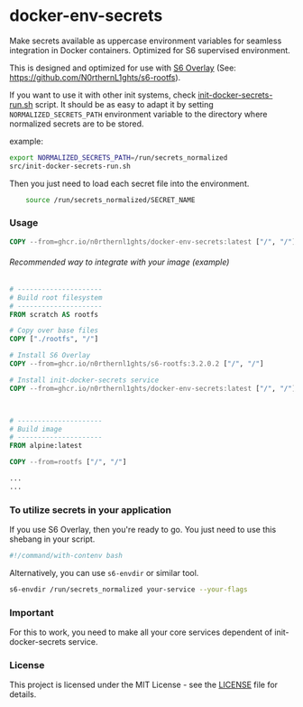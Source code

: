 # docker-env-secrets
Make secrets available as uppercase environment variables for seamless integration in Docker containers. Optimized for S6 supervised environment.

This is designed and optimized for use with [S6 Overlay](https://github.com/just-containers/s6-overlay) (See: https://github.com/N0rthernL1ghts/s6-rootfs).

If you want to use it with other init systems, check [init-docker-secrets-run.sh](src/init-docker-secrets-run.sh) script.
It should be as easy to adapt it by setting `NORMALIZED_SECRETS_PATH` environment variable to the directory where normalized secrets are to be stored.

example:
```bash
export NORMALIZED_SECRETS_PATH=/run/secrets_normalized 
src/init-docker-secrets-run.sh
```

Then you just need to load each secret file into the environment.
```bash
    source /run/secrets_normalized/SECRET_NAME
```

### Usage
```Dockerfile
COPY --from=ghcr.io/n0rthernl1ghts/docker-env-secrets:latest ["/", "/"]
```

###### Recommended way to integrate with your image (example)
```Dockerfile
# ---------------------
# Build root filesystem
# ---------------------
FROM scratch AS rootfs

# Copy over base files
COPY ["./rootfs", "/"]

# Install S6 Overlay
COPY --from=ghcr.io/n0rthernl1ghts/s6-rootfs:3.2.0.2 ["/", "/"]

# Install init-docker-secrets service
COPY --from=ghcr.io/n0rthernl1ghts/docker-env-secrets:latest ["/", "/"]



# ---------------------
# Build image
# ---------------------
FROM alpine:latest

COPY --from=rootfs ["/", "/"]

...
...
```

### To utilize secrets in your application
If you use S6 Overlay, then you're ready to go. You just need to use this shebang in your script.
```bash
#!/command/with-contenv bash
```

Alternatively, you can use `s6-envdir` or similar tool.
```bash
s6-envdir /run/secrets_normalized your-service --your-flags
```

### Important
For this to work, you need to make all your core services dependent of init-docker-secrets service.

### License
This project is licensed under the MIT License - see the [LICENSE](LICENSE) file for details.
```